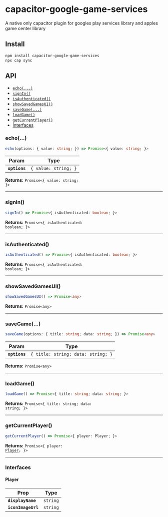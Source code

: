 # capacitor-google-game-services

A native only capacitor plugin for googles play services library and apples game center library

## Install

```bash
npm install capacitor-google-game-services
npx cap sync
```

## API

<docgen-index>

* [`echo(...)`](#echo)
* [`signIn()`](#signin)
* [`isAuthenticated()`](#isauthenticated)
* [`showSavedGamesUI()`](#showsavedgamesui)
* [`saveGame(...)`](#savegame)
* [`loadGame()`](#loadgame)
* [`getCurrentPlayer()`](#getcurrentplayer)
* [Interfaces](#interfaces)

</docgen-index>

<docgen-api>
<!--Update the source file JSDoc comments and rerun docgen to update the docs below-->

### echo(...)

```typescript
echo(options: { value: string; }) => Promise<{ value: string; }>
```

| Param         | Type                            |
| ------------- | ------------------------------- |
| **`options`** | <code>{ value: string; }</code> |

**Returns:** <code>Promise&lt;{ value: string; }&gt;</code>

--------------------


### signIn()

```typescript
signIn() => Promise<{ isAuthenticated: boolean; }>
```

**Returns:** <code>Promise&lt;{ isAuthenticated: boolean; }&gt;</code>

--------------------


### isAuthenticated()

```typescript
isAuthenticated() => Promise<{ isAuthenticated: boolean; }>
```

**Returns:** <code>Promise&lt;{ isAuthenticated: boolean; }&gt;</code>

--------------------


### showSavedGamesUI()

```typescript
showSavedGamesUI() => Promise<any>
```

**Returns:** <code>Promise&lt;any&gt;</code>

--------------------


### saveGame(...)

```typescript
saveGame(options: { title: string; data: string; }) => Promise<any>
```

| Param         | Type                                          |
| ------------- | --------------------------------------------- |
| **`options`** | <code>{ title: string; data: string; }</code> |

**Returns:** <code>Promise&lt;any&gt;</code>

--------------------


### loadGame()

```typescript
loadGame() => Promise<{ title: string; data: string; }>
```

**Returns:** <code>Promise&lt;{ title: string; data: string; }&gt;</code>

--------------------


### getCurrentPlayer()

```typescript
getCurrentPlayer() => Promise<{ player: Player; }>
```

**Returns:** <code>Promise&lt;{ player: <a href="#player">Player</a>; }&gt;</code>

--------------------


### Interfaces


#### Player

| Prop               | Type                |
| ------------------ | ------------------- |
| **`displayName`**  | <code>string</code> |
| **`iconImageUrl`** | <code>string</code> |

</docgen-api>

